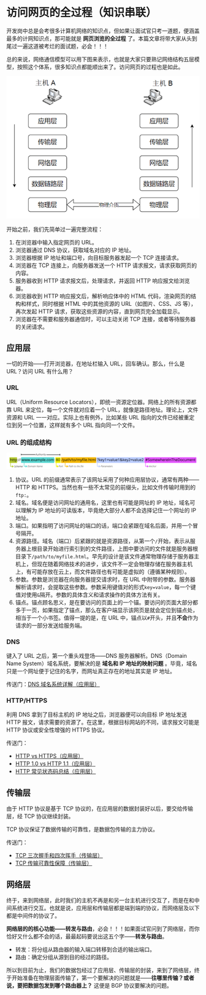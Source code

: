 # 访问网页的全过程（知识串联）

开发岗中总是会考很多计算机网络的知识点，但如果让面试官只考一道题，便涵盖最多的计网知识点，那可能就是 **网页浏览的全过程** 了。本篇文章将带大家从头到尾过一遍这道被考烂的面试题，必会！！！

总的来说，网络通信模型可以用下图来表示，也就是大家只要熟记网络结构五层模型，按照这个体系，很多知识点都能顺出来了。访问网页的过程也是如此。

![](https://raw.githubusercontent.com/jiannei/images/main/images/202502261014973.png)

开始之前，我们先简单过一遍完整流程：

1. 在浏览器中输入指定网页的 URL。
2. 浏览器通过 DNS 协议，获取域名对应的 IP 地址。
3. 浏览器根据 IP 地址和端口号，向目标服务器发起一个 TCP 连接请求。
4. 浏览器在 TCP 连接上，向服务器发送一个 HTTP 请求报文，请求获取网页的内容。
5. 服务器收到 HTTP 请求报文后，处理请求，并返回 HTTP 响应报文给浏览器。
6. 浏览器收到 HTTP 响应报文后，解析响应体中的 HTML 代码，渲染网页的结构和样式，同时根据 HTML 中的其他资源的 URL（如图片、CSS、JS 等），再次发起 HTTP 请求，获取这些资源的内容，直到网页完全加载显示。
7. 浏览器在不需要和服务器通信时，可以主动关闭 TCP 连接，或者等待服务器的关闭请求。

## 应用层

一切的开始——打开浏览器，在地址栏输入 URL，回车确认。那么，什么是 URL？访问 URL 有什么用？

### URL

URL（Uniform Resource Locators），即统一资源定位器。网络上的所有资源都靠 URL 来定位，每一个文件就对应着一个 URL，就像是路径地址。理论上，文件资源和 URL 一一对应。实际上也有例外，比如某些 URL 指向的文件已经被重定位到另一个位置，这样就有多个 URL 指向同一个文件。

### URL 的组成结构

![URL的组成结构](https://raw.githubusercontent.com/jiannei/images/main/images/202502261015821.png)

1. 协议。URL 的前缀通常表示了该网址采用了何种应用层协议，通常有两种——HTTP 和 HTTPS。当然也有一些不太常见的前缀头，比如文件传输时用到的`ftp:`。
2. 域名。域名便是访问网址的通用名，这里也有可能是网址的 IP 地址，域名可以理解为 IP 地址的可读版本，毕竟绝大部分人都不会选择记住一个网址的 IP 地址。
3. 端口。如果指明了访问网址的端口的话，端口会紧跟在域名后面，并用一个冒号隔开。
4. 资源路径。域名（端口）后紧跟的就是资源路径，从第一个`/`开始，表示从服务器上根目录开始进行索引到的文件路径，上图中要访问的文件就是服务器根目录下`/path/to/myfile.html`。早先的设计是该文件通常物理存储于服务器主机上，但现在随着网络技术的进步，该文件不一定会物理存储在服务器主机上，有可能存放在云上，而文件路径也有可能是虚拟的（遵循某种规则）。
5. 参数。参数是浏览器在向服务器提交请求时，在 URL 中附带的参数。服务器解析请求时，会提取这些参数。参数采用键值对的形式`key=value`，每一个键值对使用`&`隔开。参数的具体含义和请求操作的具体方法有关。
6. 锚点。锚点顾名思义，是在要访问的页面上的一个锚。要访问的页面大部分都多于一页，如果指定了锚点，那么在客户端显示该网页是就会定位到锚点处，相当于一个小书签。值得一提的是，在 URL 中，锚点以`#`开头，并且**不会**作为请求的一部分发送给服务端。

### DNS

键入了 URL 之后，第一个重头戏登场——DNS 服务器解析。DNS（Domain Name System）域名系统，要解决的是 **域名和 IP 地址的映射问题** 。毕竟，域名只是一个网址便于记住的名字，而网址真正存在的地址其实是 IP 地址。

传送门：[DNS 域名系统详解（应用层）](https://javaguide.cn/cs-basics/network/dns.html)

### HTTP/HTTPS

利用 DNS 拿到了目标主机的 IP 地址之后，浏览器便可以向目标 IP 地址发送 HTTP 报文，请求需要的资源了。在这里，根据目标网站的不同，请求报文可能是 HTTP 协议或安全性增强的 HTTPS 协议。

传送门：

- [HTTP vs HTTPS（应用层）](https://javaguide.cn/cs-basics/network/http-vs-https.html)
- [HTTP 1.0 vs HTTP 1.1（应用层）](https://javaguide.cn/cs-basics/network/http1.0-vs-http1.1.html)
- [HTTP 常见状态码总结（应用层）](https://javaguide.cn/cs-basics/network/http-status-codes.html)

## 传输层

由于 HTTP 协议是基于 TCP 协议的，在应用层的数据封装好以后，要交给传输层，经 TCP 协议继续封装。

TCP 协议保证了数据传输的可靠性，是数据包传输的主力协议。

传送门：

- [TCP 三次握手和四次挥手（传输层）](https://javaguide.cn/cs-basics/network/tcp-connection-and-disconnection.html)
- [TCP 传输可靠性保障（传输层）](https://javaguide.cn/cs-basics/network/tcp-reliability-guarantee.html)

## 网络层

终于，来到网络层，此时我们的主机不再是和另一台主机进行交互了，而是在和中间系统进行交互。也就是说，应用层和传输层都是端到端的协议，而网络层及以下都是中间件的协议了。

**网络层的的核心功能——转发与路由**，必会！！！如果面试官问到了网络层，而你恰好又什么都不会的话，最最起码要说出这五个字——**转发与路由**。

- 转发：将分组从路由器的输入端口转移到合适的输出端口。
- 路由：确定分组从源到目的经过的路径。

所以到目前为止，我们的数据包经过了应用层、传输层的封装，来到了网络层，终于开始准备在物理层面传输了，第一个要解决的问题就是——**往哪里传输？或者说，要把数据包发到哪个路由器上？** 这便是 BGP 协议要解决的问题。
